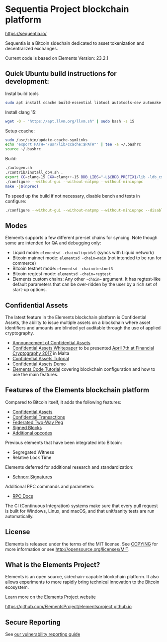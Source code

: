 Sequentia Project blockchain platform
====================================

https://sequentia.io/

Sequentia is a Bitcoin sidechain dedicated to asset tokenization and decentralized exchanges.

Current code is based on Elements Version: 23.2.1

Quick Ubuntu build instructions for development:
-----

Instal build tools
```bash
sudo apt install ccache build-essential libtool autotools-dev automake pkg-config bsdmainutils python3 libevent-dev libboost-dev
```
Install clang 15:
```bash
wget -O - "https://apt.llvm.org/llvm.sh" | sudo bash -s 15
```
Setup ccache:
```bash
sudo /usr/sbin/update-ccache-symlinks
echo 'export PATH="/usr/lib/ccache:$PATH"' | tee -a ~/.bashrc
source ~/.bashrc
```
Build:
```bash
./autogen.sh
./contrib/install_db4.sh .
export CC=clang-15 CXX=clang++-15 BDB_LIBS="-L${BDB_PREFIX}/lib -ldb_cxx-4.8" BDB_CFLAGS="-I${BDB_PREFIX}/include"
./configure --without-gui --without-natpmp --without-miniupnpc
make -j$(nproc)
```
To speed up the build if not necessary, disable bench and tests in configure:
```bash
./configure --without-gui --without-natpmp --without-miniupnpc --disable-bench --disable-tests
```

Modes
-----

Elements supports a few different pre-set chains for syncing. Note though some are intended for QA and debugging only:

* Liquid mode: `elementsd -chain=liquidv1` (syncs with Liquid network)
* Bitcoin mainnet mode: `elementsd -chain=main` (not intended to be run for commerce)
* Bitcoin testnet mode: `elementsd -chain=testnet3`
* Bitcoin regtest mode: `elementsd -chain=regtest`
* Elements custom chains: Any other `-chain=` argument. It has regtest-like default parameters that can be over-ridden by the user by a rich set of start-up options.

Confidential Assets
----------------
The latest feature in the Elements blockchain platform is Confidential Assets,
the ability to issue multiple assets on a blockchain where asset identifiers
and amounts are blinded yet auditable through the use of applied cryptography.

 * [Announcement of Confidential Assets](https://blockstream.com/2017/04/03/blockstream-releases-elements-confidential-assets.html)
 * [Confidential Assets Whitepaper](https://blockstream.com/bitcoin17-final41.pdf) to be presented [April 7th at Financial Cryptography 2017](http://fc17.ifca.ai/bitcoin/schedule.html) in Malta
 * [Confidential Assets Tutorial](contrib/assets_tutorial/assets_tutorial.py)
 * [Confidential Assets Demo](https://github.com/ElementsProject/confidential-assets-demo)
 * [Elements Code Tutorial](https://elementsproject.org/elements-code-tutorial/overview) covering blockchain configuration and how to use the main features.

Features of the Elements blockchain platform
----------------

Compared to Bitcoin itself, it adds the following features:
 * [Confidential Assets][asset-issuance]
 * [Confidential Transactions][confidential-transactions]
 * [Federated Two-Way Peg][federated-peg]
 * [Signed Blocks][signed-blocks]
 * [Additional opcodes][opcodes]

Previous elements that have been integrated into Bitcoin:
 * Segregated Witness
 * Relative Lock Time

Elements deferred for additional research and standardization:
 * [Schnorr Signatures][schnorr-signatures]

Additional RPC commands and parameters:
* [RPC Docs](https://elementsproject.org/en/doc/)

The CI (Continuous Integration) systems make sure that every pull request is built for Windows, Linux, and macOS,
and that unit/sanity tests are run automatically.

License
-------
Elements is released under the terms of the MIT license. See [COPYING](COPYING) for more
information or see http://opensource.org/licenses/MIT.

[confidential-transactions]: https://elementsproject.org/features/confidential-transactions
[opcodes]: https://elementsproject.org/features/opcodes
[federated-peg]: https://elementsproject.org/features#federatedpeg
[signed-blocks]: https://elementsproject.org/features#signedblocks
[asset-issuance]: https://elementsproject.org/features/issued-assets
[schnorr-signatures]: https://elementsproject.org/features/schnorr-signatures

What is the Elements Project?
-----------------
Elements is an open source, sidechain-capable blockchain platform. It also allows experiments to more rapidly bring technical innovation to the Bitcoin ecosystem.

Learn more on the [Elements Project website](https://elementsproject.org)

https://github.com/ElementsProject/elementsproject.github.io

Secure Reporting
------------------
See [our vulnerability reporting guide](SECURITY.md)

